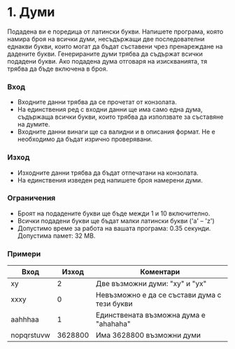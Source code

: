 ﻿# 1. Думи
Подадена ви е поредица от латински букви. Напишете програма, която намира броя на всички думи, несъдържащи две последователни еднакви букви, които могат да бъдат съставени чрез пренареждане на дадените букви. Генерираните думи трябва да съдържат всички подадени букви. Ако подадена дума отговаря на изискванията, тя трябва да бъде включена в броя.

### Вход
- Входните данни трябва да се прочетат от конзолата.
- На единствения ред с входни данни ще има само една дума, съдържаща всички букви, които трябва да използвате за съставяне на думите.
- Входните данни винаги ще са валидни и в описания формат. Не е необходимо да бъдат изрично проверявани.

### Изход
- Изходните данни трябва да бъдат отпечатани на конзолата.
- На единствения изведен ред напишете броя намерени думи.

### Ограничения
- Броят на подадените букви ще бъде межди 1 и 10 включително.
- Всички подадени букви ще бъдат малки латински букви ('a' – 'z')
- Допустимо време за работа на вашата програма: 0.35 секунди. Допустима памет: 32 MB.

### Примери
| Вход       | Изход   | Коментари                                    |
| ---------- | ------- | -------------------------------------------- |
| xy         | 2       | Две възможни думи: "xy" и "yx"               |
| xxxy       | 0       | Невъзможно е да се състави дума с тези букви |
| aahhhaa    | 1       | Единствената възможна дума е "ahahaha"       |
| nopqrstuvw | 3628800 | Има 3628800 възможни думи                    |

